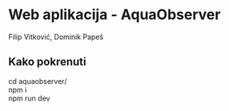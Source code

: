 # Web aplikacija - AquaObserver
Filip Vitković, Dominik Papeš

## Kako pokrenuti
cd aquaobserver/\
npm i\
npm run dev
